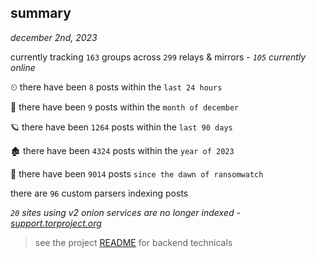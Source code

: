
## summary
_december 2nd, 2023_

currently tracking `163` groups across `299` relays & mirrors - _`105` currently online_

⏲ there have been `8` posts within the `last 24 hours`

🦈 there have been `9` posts within the `month of december`

🪐 there have been `1264` posts within the `last 90 days`

🏚 there have been `4324` posts within the `year of 2023`

🦕 there have been `9014` posts `since the dawn of ransomwatch`

there are `96` custom parsers indexing posts

_`20` sites using v2 onion services are no longer indexed - [support.torproject.org](https://support.torproject.org/onionservices/v2-deprecation/)_

> see the project [README](https://github.com/joshhighet/ransomwatch#ransomwatch--) for backend technicals
